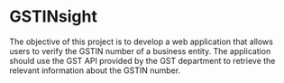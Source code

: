 # GSTINsight
The objective of this project is to develop a web application that allows users to verify the GSTIN number of a business entity. The application should use the GST API provided by the GST department to retrieve the relevant information about the GSTIN number.
